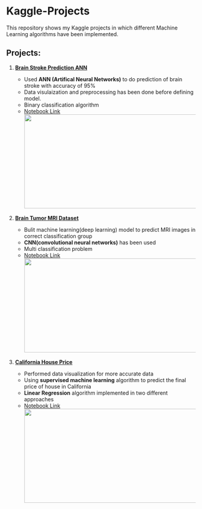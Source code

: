 # Kaggle-Projects

This repository shows my Kaggle projects in which different Machine Learning algorithms have been implemented.

## Projects:

1. **[Brain Stroke Prediction ANN](https://www.kaggle.com/datasets/zzettrkalpakbal/full-filled-brain-stroke-dataset/data)**

   - Used <b>ANN (Artifical Neural Networks)</b> to do prediction of brain stroke with accuracy of 95%
   - Data visulaization and preprocessing has been done before defining model.
   - Binary classification algorithm
   - [Notebook Link](https://www.kaggle.com/code/adiefo/brain-stroke-simple-ann)
     <img src="C:\Users\adice\OneDrive\Desktop\Kaggle-Projects\images\train_val_acc_github.jpg" width="500px" height="250px">

2. **[Brain Tumor MRI Dataset](https://www.kaggle.com/datasets/masoudnickparvar/brain-tumor-mri-dataset)**

   - Bulit machine learning(deep learning) model to predict MRI images in correct classification group
   - <b>CNN(convolutional neural networks)</b> has been used
   - Multi classification problem
   - [Notebook Link](https://www.kaggle.com/code/adiefo/brain-mri-classification-cnn)
     <img src="C:\Users\adice\OneDrive\Desktop\Kaggle-Projects\images\train_val_acc_github2.jpg" width="500px" height="250px">

3. **[California House Price](https://www.kaggle.com/datasets/shibumohapatra/house-price)**
   - Performed data visualization for more accurate data
   - Using <b>supervised machine learning</b> algorithm to predict the final price of house in California
   - <b>Linear Regression</b> algorithm implemented in two different approaches
   - [Notebook Link](https://www.kaggle.com/code/adiefo/california-house-linear-regression)
     <img src="C:\Users\adice\OneDrive\Desktop\Kaggle-Projects\images\linear_regression_github.jpg" width="500px" height="250px">
